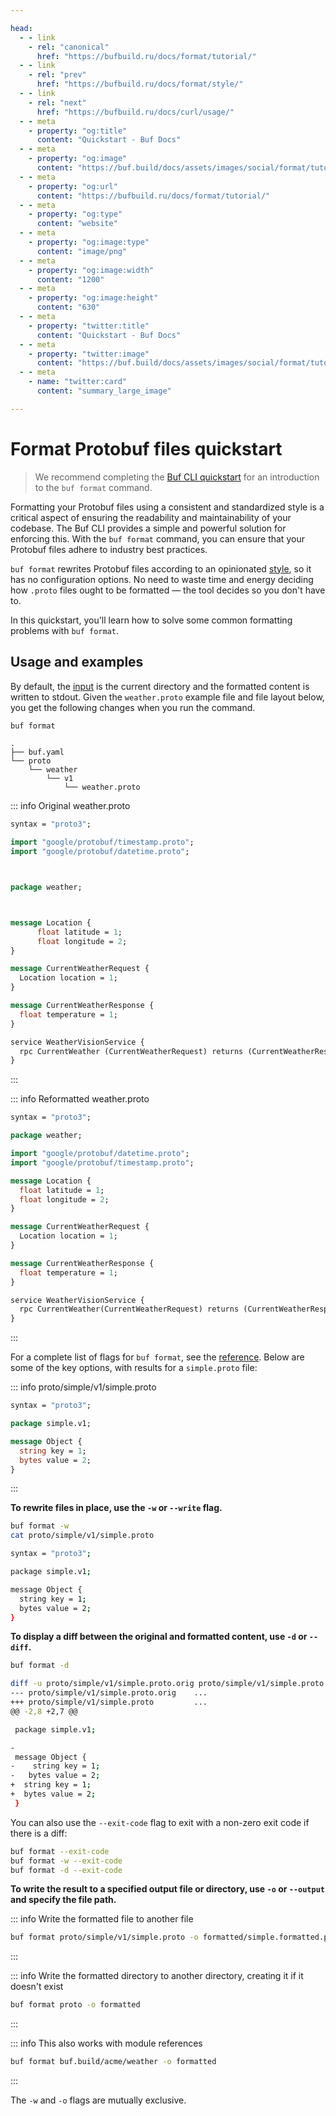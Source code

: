 ```yaml
---

head:
  - - link
    - rel: "canonical"
      href: "https://bufbuild.ru/docs/format/tutorial/"
  - - link
    - rel: "prev"
      href: "https://bufbuild.ru/docs/format/style/"
  - - link
    - rel: "next"
      href: "https://bufbuild.ru/docs/curl/usage/"
  - - meta
    - property: "og:title"
      content: "Quickstart - Buf Docs"
  - - meta
    - property: "og:image"
      content: "https://buf.build/docs/assets/images/social/format/tutorial.png"
  - - meta
    - property: "og:url"
      content: "https://bufbuild.ru/docs/format/tutorial/"
  - - meta
    - property: "og:type"
      content: "website"
  - - meta
    - property: "og:image:type"
      content: "image/png"
  - - meta
    - property: "og:image:width"
      content: "1200"
  - - meta
    - property: "og:image:height"
      content: "630"
  - - meta
    - property: "twitter:title"
      content: "Quickstart - Buf Docs"
  - - meta
    - property: "twitter:image"
      content: "https://buf.build/docs/assets/images/social/format/tutorial.png"
  - - meta
    - name: "twitter:card"
      content: "summary_large_image"

---
```


# Format Protobuf files quickstart

> We recommend completing the [Buf CLI quickstart](../../cli/quickstart/) for an introduction to the `buf format` command.

Formatting your Protobuf files using a consistent and standardized style is a critical aspect of ensuring the readability and maintainability of your codebase. The Buf CLI provides a simple and powerful solution for enforcing this. With the `buf format` command, you can ensure that your Protobuf files adhere to industry best practices.

`buf format` rewrites Protobuf files according to an opinionated [style](../style/), so it has no configuration options. No need to waste time and energy deciding how `.proto` files ought to be formatted — the tool decides so you don't have to.

In this quickstart, you'll learn how to solve some common formatting problems with `buf format`.

## Usage and examples

By default, the [input](../../reference/inputs/) is the current directory and the formatted content is written to stdout. Given the `weather.proto` example file and file layout below, you get the following changes when you run the command.

```sh
buf format
```

```text
.
├── buf.yaml
└── proto
    └── weather
        └── v1
            └── weather.proto
```

::: info Original weather.proto

```protobuf
syntax = "proto3";

import "google/protobuf/timestamp.proto";
import "google/protobuf/datetime.proto";



package weather;



message Location {
      float latitude = 1;
      float longitude = 2;
}

message CurrentWeatherRequest {
  Location location = 1;
}

message CurrentWeatherResponse {
  float temperature = 1;
}

service WeatherVisionService {
  rpc CurrentWeather (CurrentWeatherRequest) returns (CurrentWeatherResponse);
}
```

:::

::: info Reformatted weather.proto

```protobuf
syntax = "proto3";

package weather;

import "google/protobuf/datetime.proto";
import "google/protobuf/timestamp.proto";

message Location {
  float latitude = 1;
  float longitude = 2;
}

message CurrentWeatherRequest {
  Location location = 1;
}

message CurrentWeatherResponse {
  float temperature = 1;
}

service WeatherVisionService {
  rpc CurrentWeather(CurrentWeatherRequest) returns (CurrentWeatherResponse);
}
```

:::

For a complete list of flags for `buf format`, see the [reference](../../reference/cli/buf/format/). Below are some of the key options, with results for a `simple.proto` file:

::: info proto/simple/v1/simple.proto

```proto
syntax = "proto3";

package simple.v1;

message Object {
  string key = 1;
  bytes value = 2;
}
```

:::

**To rewrite files in place, use the `-w` or `--write` flag.**

```sh
buf format -w
cat proto/simple/v1/simple.proto

syntax = "proto3";

package simple.v1;

message Object {
  string key = 1;
  bytes value = 2;
}
```

**To display a diff between the original and formatted content, use `-d` or `--diff`.**

```sh
buf format -d

diff -u proto/simple/v1/simple.proto.orig proto/simple/v1/simple.proto
--- proto/simple/v1/simple.proto.orig    ...
+++ proto/simple/v1/simple.proto         ...
@@ -2,8 +2,7 @@

 package simple.v1;

-
 message Object {
-    string key = 1;
-   bytes value = 2;
+  string key = 1;
+  bytes value = 2;
 }
```

You can also use the `--exit-code` flag to exit with a non-zero exit code if there is a diff:

```sh
buf format --exit-code
buf format -w --exit-code
buf format -d --exit-code
```

**To write the result to a specified output file or directory, use `-o` or `--output` and specify the file path.**

::: info Write the formatted file to another file

```sh
buf format proto/simple/v1/simple.proto -o formatted/simple.formatted.proto
```

:::

::: info Write the formatted directory to another directory, creating it if it doesn't exist

```sh
buf format proto -o formatted
```

:::

::: info This also works with module references

```sh
buf format buf.build/acme/weather -o formatted
```

:::

The `-w` and `-o` flags are mutually exclusive.
